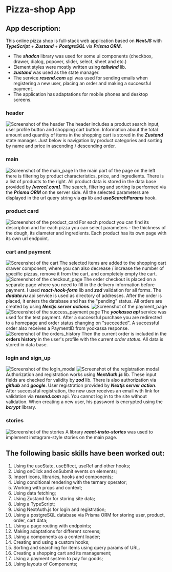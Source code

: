# **Pizza-shop App**

## **App description:**

This online pizza shop is full-stack web application based on **_NextJS_** with **_TypeScript_** + **_Zustand_** + **_PostgreSQL_** via **_Prisma ORM_**.
*  The **_shadcn_** library was used for some ui components (checkbox, drawer, dialog, popover, slider, select, sheet and etc.)
*  Element styles were mostly written using **_tailwind_** lib.
*  **_zustand_** was used as the state manager.
*  The service **_resend.com_** api was used for sending emails when registering a new user, placing an order and making a successful payment.
*  The application has adaptations for mobile phones and desktop screens.

### **header**

![Screenshot of the header](/assets/screenshots/header.png)
The header includes a product search input, user profile button and shopping cart button.
Information about the total amount and quantity of items in the shopping cart is stored in the **_Zustand_** state manager.
Just below is navigation by product categories and sorting by name and price in ascending / descending order.

### **main**

![Screenshot of the main_page](/assets/screenshots/main_page.jpg)
In the main part of the page on the left there is filtering by product characteristics, price, and ingredients. 
There is a list of products to the right.
All product data is stored in the data base provided by **_[vercel.com]_**.
The search, filtering and sorting is performed via the **_Prisma ORM_** on the server side.
All the selected parameters are displayed in the url query string via **_qs_** lib and **_useSearchParams_** hook.

### **product card**

![Screenshot of the product_card](/assets/screenshots/product_card.png)
For each product you can find its description and for each pizza you can select parameters - the thickness of the dough, its diameter and ingredients.
Each product has its own page with its own url endpoint.

### **cart and payment**

![Screenshot of the cart](/assets/screenshots/cart_drawer.png)
The selected items are added to the shopping cart drawer component, where you can also decrease / increase the number of specific pizzas, remove it from the cart, and completely empty the cart.
![Screenshot of the checkout_page](/assets/screenshots/checkout.png)
The order checkout is placed on a separate page where you need to fill in the delivery information before payment.
I used **_react-hook-form_** lib and **_zod_** validation for all forms.
The **_dadata.ru_** api service is used as directory of addresses.
After the order is placed, it enters the database and has the "pending" status.
All orders are created by using **_Nextjs server actions_**.
![Screenshot of the payment_page](/assets/screenshots/payment.png)
![Screenshot of the success_payment page](/assets/screenshots/payment_success.png)
The **_yookassa api_** service was used for the test payment.
After a successful purchase you are redirected to a homepage and order status changing on "succeeded".
A successful order also receives a PaymentID from yookassa response.
![Screenshot of the orders_history](/assets/screenshots/orders_history.png)
Then the current order is included in the **orders history** in the user's profile with the current _order status_.
All data is stored in data base.

### **login and sign_up**

![Screenshot of the login_modal](/assets/screenshots/sign_in.png) ![Screenshot of the registration modal](/src/assets/screenshots/sign_up.png)
Authorization and registration works using **_NextAuth.js_** lib. These input fields are checked for validity by **_zod_** lib.
There is also authorization via **_github_** and **_google_**.
User registration provided by **_Nextjs server action_**.
After successful registration, the new user receives an email with link for validation via **_resend.com_** api. 
You cannot log in to the site without validation.
When creating a new user, his password is encrypted using the **_bcrypt_** library.

### **stories**

![Screenshot of the stories](/assets/screenshots/stories.png)
A library **_react-insta-stories_** was used to implement instagram-style stories on the main page.

## **The following basic skills have been worked out:**

1. Using the useState, useEffect, useRef and other hooks;
2. Using onClick and onSubmit events on elements;
3. Import icons, libraries, hooks and components;
4. Using conditional rendering with the ternary operator;
5. Working with props and context;
6. Using data fetching;
7. Using Zustand for for storing site data;
8. Using a TypeScript;
9. Using NextAuth.js for login and registration;
10. Using a postgreSQL database via Prisma ORM for storing user, product, order, cart data;
11. Using a page routing with endpoints;
12. Making adaptations for different screens;
13. Using a <Skeleton/> components as a content loader;
14. Creating and using a custom hooks;
15. Sorting and searching for items using query params of URL.
16. Creating a shopping cart and its management;
17. Using a payment system to pay for goods;
18. Using layouts of Components;
